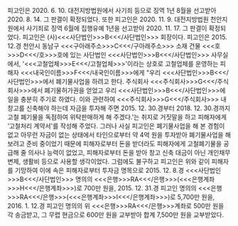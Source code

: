 피고인은 2020. 6. 10. 대전지방법원에서 사기죄 등으로 징역 1년 8월을 선고받아 2020. 8. 14. 그 판결이 확정되었다. 또한 피고인은 2020. 11. 9. 대전지방법원 천안지원에서 사기죄로 징역 6월에 집행유예 1년을 선고받아 2020. 11. 17. 그 판결이 확정되었다.
피고인은 (사)<<<사단법인>>>B<<</사단법인>>> 회장이다. 피고인은 2015. 12.경 천안시 동남구 <<<구아래주소>>>C<<</구아래주소>>> 소재 건물 <<<호>>>D<<</호>>>호에 있는 사단법인 <<<사단법인>>>B<<</사단법인>>> 사무실에서, '<<<고철업체>>>E<<</고철업체>>>'이라는 상호로 고철업체를 운영하는 피해자 <<<내국인이름>>>F<<</내국인이름>>>에게 "우리 <<<사단법인>>>B<<</사단법인>>>에서 폐기물사업을 하려고 한다. 주식회사 <<<주식회사>>>G<<</주식회사>>>에서 폐기물허가권을 얻었고 우리 <<<사단법인>>>B<<</사단법인>>>에 일을 충분히 주기로 하였다. 이와 관련하여 <<<주식회사>>>G<<</주식회사>>> 내 창고를 신축해야 하는데 자금을 투자해 주면 2015. 12. 30.경부터 2018. 12. 30.경까지 고철 폐기물을 독점하여 위탁판매하게 해 주겠다.'는 취지로 거짓말을 하고 피해자에게 ‘고철처리 계약서'를 작성해 주었다. 그러나 사실 피고인은 폐기물사업을 해 본 경험이 없고 아무런 자금이 없는 상태에서 타인으로부터 약 4억 원을 투자받아 폐기물사업을 해 보려고 준비 중이었기 때문에 피해자로부터 돈을 받더라도 피해자에게 고철폐기물을 공급해 줄 의사나 능력이 없었고, 피해자로부터 돈을 받아 창고 신축 대금이 아닌 개인채무 변제, 생활비 등으로 사용할 생각이었다.
그럼에도 불구하고 피고인은 위와 같이 피해자를 기망하여 이에 속은 피해자로부터 투자금 명목으로 2015. 12. 8.경 <<<사단법인>>>B<<</사단법인>>> 명의의 <<<은행>>>RA<<</은행>>>(<<<은행계좌>>>H<<</은행계좌>>>)로 700만 원을, 2015. 12. 31.경 피고인 명의의 <<<은행>>>RA<<</은행>>>(<<<은행계좌>>>I<<</은행계좌>>>)로 5,700만 원을, 2016. 1. 12.경 피고인 명의의 위 <<<은행>>>RA<<</은행>>>계좌로 500만 원을 각 송금받고, 그 무렵 현금으로 600만 원을 교부받아 합계 7,500만 원을 교부받았다.